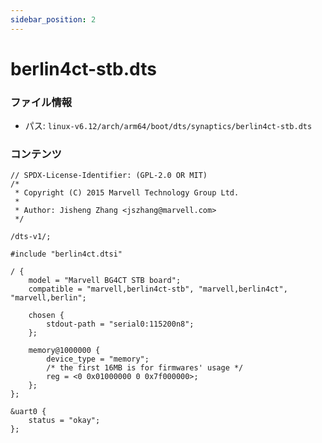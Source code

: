 ```yaml
---
sidebar_position: 2
---
```

# berlin4ct-stb.dts

### ファイル情報

- パス: `linux-v6.12/arch/arm64/boot/dts/synaptics/berlin4ct-stb.dts`

### コンテンツ

```dts
// SPDX-License-Identifier: (GPL-2.0 OR MIT)
/*
 * Copyright (C) 2015 Marvell Technology Group Ltd.
 *
 * Author: Jisheng Zhang <jszhang@marvell.com>
 */

/dts-v1/;

#include "berlin4ct.dtsi"

/ {
	model = "Marvell BG4CT STB board";
	compatible = "marvell,berlin4ct-stb", "marvell,berlin4ct", "marvell,berlin";

	chosen {
		stdout-path = "serial0:115200n8";
	};

	memory@1000000 {
		device_type = "memory";
		/* the first 16MB is for firmwares' usage */
		reg = <0 0x01000000 0 0x7f000000>;
	};
};

&uart0 {
	status = "okay";
};

```
